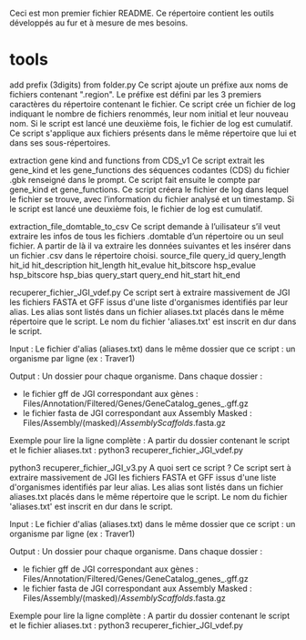 Ceci est mon premier fichier README. Ce répertoire contient les outils développés au fur et à mesure de mes besoins.

# tools
add prefix (3digits) from folder.py
Ce script ajoute un préfixe aux noms de fichiers contenant ".region". Le préfixe est défini par les 3 premiers caractères du répertoire contenant le fichier.
Ce script crée un fichier de log indiquant le nombre de fichiers renommés, leur nom initial et leur nouveau nom.
Si le script est lancé une deuxième fois, le fichier de log est cumulatif.
Ce script s'applique aux fichiers présents dans le même répertoire que lui et dans ses sous-répertoires.

extraction gene kind and functions from CDS_v1
Ce script extrait les gene_kind et les gene_functions des séquences codantes (CDS) du fichier .gbk renseigné dans le prompt.
Ce script fait ensuite le compte par gene_kind et gene_functions.
Ce script créera le fichier de log dans lequel le fichier se trouve, avec l’information du fichier analysé et un timestamp.
Si le script est lancé une deuxième fois, le fichier de log est cumulatif.

extraction_file_domtable_to_csv
Ce script demande à l’uilisateur s’il veut extraire les infos de tous les fichiers .domtable d’un répertoire ou un seul fichier.
A partir de là il va extraire les données suivantes et les insérer dans un fichier .csv dans le répertoire choisi.
source_file
query_id
query_length
hit_id
hit_description
hit_length
hit_evalue
hit_bitscore
hsp_evalue
hsp_bitscore
hsp_bias
query_start
query_end
hit_start
hit_end

recuperer_fichier_JGI_vdef.py
Ce script sert à extraire massivement de JGI les fichiers FASTA et GFF issus d'une liste d'organismes identifiés par leur alias.
Les alias sont listés dans un fichier aliases.txt placés dans le même répertoire que le script.
Le nom du fichier 'aliases.txt' est inscrit en dur dans le script.

Input :
Le fichier d'alias (aliases.txt) dans le même dossier que ce script : un organisme par ligne (ex : Traver1)

Output :
Un dossier pour chaque organisme. 
Dans chaque dossier : 
 - le fichier gff de JGI correspondant aux gènes : Files/Annotation/Filtered/Genes/GeneCatalog_genes_.gff.gz
 - le fichier fasta de JGI correspondant aux Assembly Masked : Files/Assembly/(masked)/_AssemblyScaffolds_.fasta.gz

Exemple pour lire la ligne complète :
A partir du dossier contenant le script et le fichier aliases.txt :
python3 recuperer_fichier_JGI_vdef.py

python3 recuperer_fichier_JGI_v3.py
A quoi sert ce script ?
Ce script sert à extraire massivement de JGI les fichiers FASTA et GFF issus d'une liste d'organismes identifiés par leur alias.
Les alias sont listés dans un fichier aliases.txt placés dans le même répertoire que le script.
Le nom du fichier 'aliases.txt' est inscrit en dur dans le script.

Input :
Le fichier d'alias (aliases.txt) dans le même dossier que ce script : un organisme par ligne (ex : Traver1)

Output :
Un dossier pour chaque organisme. 
Dans chaque dossier : 
 - le fichier gff de JGI correspondant aux gènes : Files/Annotation/Filtered/Genes/GeneCatalog_genes_.gff.gz
 - le fichier fasta de JGI correspondant aux Assembly Masked : Files/Assembly/(masked)/_AssemblyScaffolds_.fasta.gz

Exemple pour lire la ligne complète :
A partir du dossier contenant le script et le fichier aliases.txt :
python3 recuperer_fichier_JGI_vdef.py
